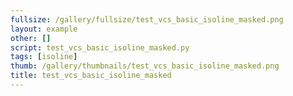 ```yaml
---
fullsize: /gallery/fullsize/test_vcs_basic_isoline_masked.png
layout: example
other: []
script: test_vcs_basic_isoline_masked.py
tags: [isoline]
thumb: /gallery/thumbnails/test_vcs_basic_isoline_masked.png
title: test_vcs_basic_isoline_masked
---
```

